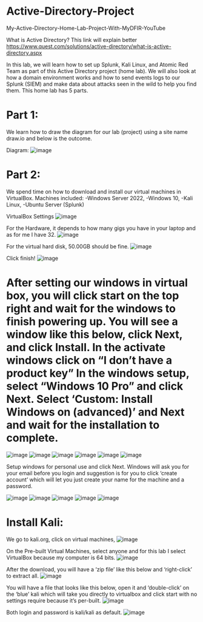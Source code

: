 # Active-Directory-Project
My-Active-Directory-Home-Lab-Project-With-MyDFIR-YouTube

What is Active Directory? This link will explain better https://www.quest.com/solutions/active-directory/what-is-active-directory.aspx

In this lab, we will learn how to set up Splunk, Kali Linux, and Atomic Red Team as part of this Active Directory project (home lab). We will also look at how a domain environment works and how to send events logs to our Splunk (SIEM) and make data about attacks seen in the wild to help you find them. This home lab has 5 parts.

# Part 1:
We learn how to draw the diagram for our lab (project) using a site name draw.io and below is the outcome.

Diagram:
![image](https://github.com/user-attachments/assets/490b2a59-f539-4648-a02e-5e9c258e66f9)

# Part 2:
We spend time on how to download and install our virtual machines in VirtualBox. Machines included: -Windows Server 2022, -Windows 10, -Kali Linux, -Ubuntu Server (Splunk)

VirtualBox Settings
![image](https://github.com/user-attachments/assets/22a544a9-b829-4a9e-979f-ea8b43b7077b)

For the Hardware, it depends to how many gigs you have in your laptop and as for me I have 32. 
![image](https://github.com/user-attachments/assets/c5fe655d-a84a-41ba-b05c-6fb2942a7f83)

For the virtual hard disk, 50.00GB should be fine.
![image](https://github.com/user-attachments/assets/4989d7cc-c2b1-429e-8917-4fa3940fa1be)

Click finish!
![image](https://github.com/user-attachments/assets/bc0b2c37-9797-4df9-8f36-f5c3eb8799f0)

# After setting our windows in virtual box, you will click start on the top right and wait for the windows to finish powering up. You will see a window like this below, click Next, and click Install. In the activate windows click on “I don’t have a product key” In the       windows setup, select “Windows 10 Pro” and click Next. Select ‘Custom: Install Windows on (advanced)’ and Next and wait for the installation to complete. 

![image](https://github.com/user-attachments/assets/eb1e4c1a-8042-4c86-97de-aaf83ec25c91)
![image](https://github.com/user-attachments/assets/0ff3e1ef-6f32-4ff0-98fd-974f76a1afc5)
![image](https://github.com/user-attachments/assets/4347dc42-76eb-4449-b6fa-f641f90b7e2a)
![image](https://github.com/user-attachments/assets/2f706af0-07be-4cc5-a482-453ea274ff42)
![image](https://github.com/user-attachments/assets/1556afc6-00dc-449f-a0a9-3b9f68d0ae71)
![image](https://github.com/user-attachments/assets/e538f372-da3c-4b80-bc41-4b88f204c4ae)

Setup windows for personal use and click Next. Windows will ask you for your email before you login and suggestion is for you to click ‘create account’ which will let you just create your name for the machine and a password. 

![image](https://github.com/user-attachments/assets/be2ca5fc-a947-4e3e-9909-da1962a18b79)
![image](https://github.com/user-attachments/assets/22fa002a-b675-4cdd-a82b-e4d245e228c1)
![image](https://github.com/user-attachments/assets/efdb4085-3d10-4b19-b037-899b07abdf35)
![image](https://github.com/user-attachments/assets/7fc90a1f-4f07-4988-98da-238283ddd887)
![image](https://github.com/user-attachments/assets/be2c12ac-e7d2-4be4-ae7d-97f2a20418cf)

# Install Kali:
We go to kali.org, click on virtual machines, 
![image](https://github.com/user-attachments/assets/bd39bff7-703a-4233-8714-d14431454138)

On the Pre-built Virtual Machines, select anyone and for this lab I select VirtualBox because my computer is 64 bits.
![image](https://github.com/user-attachments/assets/bad8f006-3fcf-49b2-ab72-b19ea72135c8)

After the download, you will have a ‘zip file’ like this below and ‘right-click’ to extract all.
![image](https://github.com/user-attachments/assets/1dc99593-98e6-45a9-a0cd-2cb1428c4897)

You will have a file that looks like this below, open it and ‘double-click’ on the ‘blue’ kali which will take you directly to virtualbox and click start with no settings require because it’s per-built.
![image](https://github.com/user-attachments/assets/b59fbfe3-63b1-46cb-bb2b-e051d15cf90a)

Both login and password is kali/kali as default. 
![image](https://github.com/user-attachments/assets/068c7750-4643-4136-aa89-2919632aabc7)






















